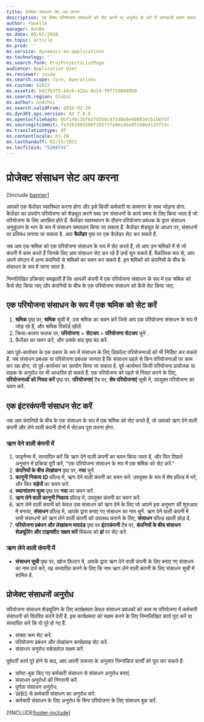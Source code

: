 ```yaml
---
title: प्रोजेक्ट संसाधन सेट अप करना
description: यह विषय परियोजना संसाधनों को सेट करने या अनुरोध के बारे में जानकारी प्रदान करता है.
author: Yowelle
manager: AnnBe
ms.date: 09/01/2020
ms.topic: article
ms.prod: ''
ms.service: dynamics-ax-applications
ms.technology: ''
ms.search.form: ProjProjectsListPage
audience: Application User
ms.reviewer: josaw
ms.search.scope: Core, Operations
ms.custom: 82022
ms.assetid: bd2fb375-84c6-428a-8e54-f0f719045898
ms.search.region: Global
ms.author: andchoi
ms.search.validFrom: 2016-02-28
ms.dyn365.ops.version: AX 7.0.0
ms.openlocfilehash: 0bf146c3bfb2fd558c471d8a9e980834cb1b87df
ms.sourcegitcommit: fa32b1893286f20271fa4ec4be8fc68bd135f53c
ms.translationtype: HT
ms.contentlocale: hi-IN
ms.lasthandoff: 02/15/2021
ms.locfileid: "5288741"
---
```

# <a name="set-up-project-resources"></a>प्रोजेक्ट संसाधन सेट अप करना

[!include [banner](../includes/banner.md)]

आपको एक कैलेंडर व्यवस्थित करना होगा और इसे किसी कर्मचारी या कामगार के साथ जोड़ना होगा. कैलेंडर का उपयोग परियोजना को शेड्यूल करने तथा उन संसाधनों के कार्य समय के लिए किया जाता है जो परियोजना के लिए आरक्षित होते हैं. कैलेंडर व्यवस्थापन के दौरान परियोजना प्रबंधक के द्वारा संसाधन अनुकूलन के भाग के रूप में संसाधन समतलन किया जा सकता है. कैलेंडर शेड्यूल के आधार पर, संसाधनों पर प्रतिबंध लगाया जा सकता है. आप **कैलेंडर** पृष्ठ पर एक कैलेंडर सेट कर सकते हैं.

जब आप एक श्रमिक को एक परियोजना संसाधन के रूप में सेट करते हैं, तो आप उन श्रमिकों में से जो कंपनी में काम करते हैं जिनके लिए आप संसाधन सेट कर रहे हैं उन्हें चुन सकते हैं. वैकल्पिक रूप से, आप अपने संगठन में अन्य कंपनियों से श्रमिकों का चयन कर सकते हैं. इन श्रमिकों को कंपनियों के बीच के संसाधन के रूप में जाना जाता है.

निम्नलिखित प्रक्रियाएं समझाती हैं कि आपकी कंपनी में एक परियोजना संसाधन के रूप में एक श्रमिक को कैसे सेट किया जाए और कंपनियों के बीच के एक परियोजना संसाधन को कैसे सेट किया जाए.

## <a name="set-up-a-worker-as-a-project-resource"></a>एक परियोजना संसाधन के रूप में एक श्रमिक को सेट करें

1. **श्रमिक** पृष्ठ पर, **श्रमिक** सूची में, उस श्रमिक का चयन करें जिसे आप एक परियोजना संसाधन के रूप में जोड़ रहे हैं, और श्रमिक रिकॉर्ड खोलें.
2. क्रिया-कलाप फलक पर, **परियोजना** &gt; **सेटअप** &gt; **परियोजना सेटअप** चुनें .
3. कैलेंडर का चयन करें, और उसके बाद पृष्ठ बंद करें.

आप पूर्व-कार्यभार के एक प्रकार के रूप में संसाधन के लिए डिफ़ॉल्ट परियोजनाओं को भी निर्दिष्ट कर सकते हैं. जब संसाधन प्रबंधक या परियोजना प्रबंधक जानता है कि संसाधन पहले से किन परियोजनाओं पर काम कर रहा होगा, तो पूर्व-कार्यभार का उपयोग किया जा सकता है. पूर्व-कार्यभार किसी परियोजना प्रायोजक या ग्राहक के अनुरोध पर भी आधारित हो सकते हैं. एक परियोजना को पहले से नियत करने के लिए, **परियोजनाओं को नियत करें** पृष्ठ पर, **परियोजनाएं** टैब पर, **शेष परियोजनाएं** सूची में, उपयुक्त परियोजना का चयन करें.

## <a name="set-up-an-intercompany-resource"></a>एक इंटरकंपनी संसाधन सेट करें

जब आप कंपनियों के बीच के एक संसाधन के रूप में एक श्रमिक को सेट करते हैं, तो आपको ऋण देने वाली कंपनी और लेने वाली कंपनी दोनों में सेटअप पूरा करना होगा.

### <a name="in-the-lending-company"></a>ऋण देने वाली कंपनी में

1. फाइनैन्स में, सत्यापित करें कि ऋण देने वाली कंपनी का चयन किया जाता है, और फिर पिछले अनुभाग में प्रक्रिया पूरी करें, "एक परियोजना संसाधन के रूप में एक श्रमिक को सेट करें."
2. **कंपनियों के बीच लेखांकन** पृष्ठ पर, **नया** चुनें.
3. **कानूनी निकाय ID** फ़ील्ड में, ऋण देने वाली कंपनी का चयन करें. उपयुक्त के रूप में शेष फ़ील्ड में भरें, और फिर **सहेजें** का चयन करें.
4. **स्थानांतरण मूल्य** पृष्ठ पर **नया** का चयन करें.
5. **ऋण लेने वाली कानूनी निकाय** फ़ील्ड में, उपयुक्त कंपनी का चयन करें.
6. ऋण लेने वाली कंपनी को केवल उस संसाधन को ऋण देने के लिए जो आपने इस अनुभाग की शुरुआत में बनाया, **संसाधन** फ़ील्ड में, आपके द्वारा बनाए गए संसाधन का नाम चुनें. ऋण देने वाली कंपनी में सभी संसाधनों को ऋण लेने वाली कंपनी को उपलब्ध कराने के लिए, **संसाधन** फील्ड खाली छोड़ दें.
7. **परियोजना प्रबंधन और लेखांकन मापदंड** पृष्ठ पर **इंटरकंपनी** टैब पर, **कंपनियों के बीच संसाधन शेड्यूलिंग और टाइमशीट सक्षम करें** विकल्प को **हां** पर सेट करें.

### <a name="in-the-borrowing-company"></a>ऋण लेने वाली कंपनी में

- **संसाधन सूची** पृष्ठ पर, खोज फ़िल्टर में, आपके द्वारा ऋण देने वाली कंपनी के लिए बनाए गए संसाधन का नाम दर्ज करें, यह सत्यापित करने के लिए कि नाम ऋण लेने वाली कंपनी के लिए संसाधन सूची में शामिल है.

## <a name="request-project-resources"></a>प्रोजेक्ट संसाधनों अनुरोध
परियोजना संसाधन शेड्यूलिंग के लिए कार्यक्षमता केवल संसाधन प्रबंधकों को काम या परियोजना में कर्मचारी संसाधनों को वितरित करने देती है. इस कार्यक्षमता को सक्षम करने के लिए निम्नलिखित कार्य पूरा करें या सत्यापित करें कि वो पूरे हो गए हैं:

- संख्या क्रम सेट करें.
- परियोजना प्रबंधन और लेखांकन कार्यप्रवाह सेट करें.
- संसाधन अनुरोध वर्कफ़्लोज़ सक्षम करें.

पूर्ववर्ती कार्य पूरे होने के बाद, आप अपनी ज़रूरत के अनुसार निम्नांकित कार्यों को पूरा कर सकते हैं:

- सॉफ्ट-बुक किए गए कर्मचारी संसाधन से संसाधन अनुरोध बनाएं.
- संसाधन अनुरोधों की निगरानी करें.
- पूर्णता संसाधन अनुरोध.
- WBS से कर्मचारी संसाधन का अनुरोध करें.
- कर्मचारी संसाधन के लिए अनुरोध के बिना परियोजना के लिए संसाधन बुक करें.


[!INCLUDE[footer-include](../includes/footer-banner.md)]